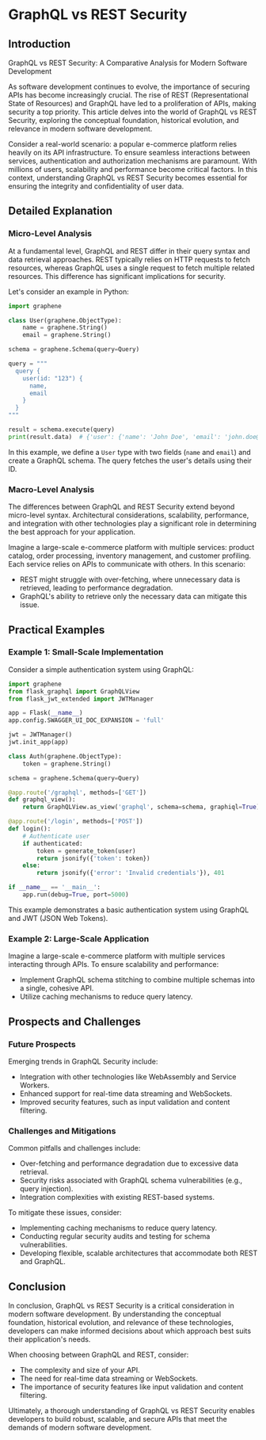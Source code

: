# GraphQL vs REST Security
## Introduction
GraphQL vs REST Security: A Comparative Analysis for Modern Software Development

As software development continues to evolve, the importance of securing APIs has become increasingly crucial. The rise of REST (Representational State of Resources) and GraphQL have led to a proliferation of APIs, making security a top priority. This article delves into the world of GraphQL vs REST Security, exploring the conceptual foundation, historical evolution, and relevance in modern software development.

Consider a real-world scenario: a popular e-commerce platform relies heavily on its API infrastructure. To ensure seamless interactions between services, authentication and authorization mechanisms are paramount. With millions of users, scalability and performance become critical factors. In this context, understanding GraphQL vs REST Security becomes essential for ensuring the integrity and confidentiality of user data.

## Detailed Explanation
### Micro-Level Analysis

At a fundamental level, GraphQL and REST differ in their query syntax and data retrieval approaches. REST typically relies on HTTP requests to fetch resources, whereas GraphQL uses a single request to fetch multiple related resources. This difference has significant implications for security.

Let's consider an example in Python:
```python
import graphene

class User(graphene.ObjectType):
    name = graphene.String()
    email = graphene.String()

schema = graphene.Schema(query=Query)

query = """
  query {
    user(id: "123") {
      name,
      email
    }
  }
"""

result = schema.execute(query)
print(result.data)  # {'user': {'name': 'John Doe', 'email': 'john.doe@example.com'}}
```
In this example, we define a `User` type with two fields (`name` and `email`) and create a GraphQL schema. The query fetches the user's details using their ID.

### Macro-Level Analysis

The differences between GraphQL and REST Security extend beyond micro-level syntax. Architectural considerations, scalability, performance, and integration with other technologies play a significant role in determining the best approach for your application.

Imagine a large-scale e-commerce platform with multiple services: product catalog, order processing, inventory management, and customer profiling. Each service relies on APIs to communicate with others. In this scenario:

* REST might struggle with over-fetching, where unnecessary data is retrieved, leading to performance degradation.
* GraphQL's ability to retrieve only the necessary data can mitigate this issue.

## Practical Examples
### Example 1: Small-Scale Implementation

Consider a simple authentication system using GraphQL:
```python
import graphene
from flask_graphql import GraphQLView
from flask_jwt_extended import JWTManager

app = Flask(__name__)
app.config.SWAGGER_UI_DOC_EXPANSION = 'full'

jwt = JWTManager()
jwt.init_app(app)

class Auth(graphene.ObjectType):
    token = graphene.String()

schema = graphene.Schema(query=Query)

@app.route('/graphql', methods=['GET'])
def graphql_view():
    return GraphQLView.as_view('graphql', schema=schema, graphiql=True)

@app.route('/login', methods=['POST'])
def login():
    # Authenticate user
    if authenticated:
        token = generate_token(user)
        return jsonify({'token': token})
    else:
        return jsonify({'error': 'Invalid credentials'}), 401

if __name__ == '__main__':
    app.run(debug=True, port=5000)
```
This example demonstrates a basic authentication system using GraphQL and JWT (JSON Web Tokens).

### Example 2: Large-Scale Application

Imagine a large-scale e-commerce platform with multiple services interacting through APIs. To ensure scalability and performance:

* Implement GraphQL schema stitching to combine multiple schemas into a single, cohesive API.
* Utilize caching mechanisms to reduce query latency.

## Prospects and Challenges
### Future Prospects

Emerging trends in GraphQL Security include:

* Integration with other technologies like WebAssembly and Service Workers.
* Enhanced support for real-time data streaming and WebSockets.
* Improved security features, such as input validation and content filtering.

### Challenges and Mitigations

Common pitfalls and challenges include:

* Over-fetching and performance degradation due to excessive data retrieval.
* Security risks associated with GraphQL schema vulnerabilities (e.g., query injection).
* Integration complexities with existing REST-based systems.

To mitigate these issues, consider:

* Implementing caching mechanisms to reduce query latency.
* Conducting regular security audits and testing for schema vulnerabilities.
* Developing flexible, scalable architectures that accommodate both REST and GraphQL.

## Conclusion

In conclusion, GraphQL vs REST Security is a critical consideration in modern software development. By understanding the conceptual foundation, historical evolution, and relevance of these technologies, developers can make informed decisions about which approach best suits their application's needs.

When choosing between GraphQL and REST, consider:

* The complexity and size of your API.
* The need for real-time data streaming or WebSockets.
* The importance of security features like input validation and content filtering.

Ultimately, a thorough understanding of GraphQL vs REST Security enables developers to build robust, scalable, and secure APIs that meet the demands of modern software development.